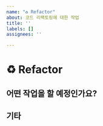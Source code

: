 ```yaml
---
name: "♻️ Refactor"
about: 코드 리팩토링에 대한 작업
title: ''
labels: []
assignees: ''

---
```


# ♻️ Refactor
## 어떤 작업을 할 예정인가요?

## 기타